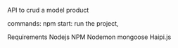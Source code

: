 
API to crud a model product

commands:
npm start: run the project,

Requirements
Nodejs
NPM
Nodemon
mongoose
Haipi.js  
